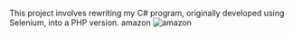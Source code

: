 This project involves rewriting my C# program, originally developed using Selenium, into a PHP version. amazon
![amazon](https://github.com/karolliszniewski/Amazon-Data-Extraction-And-Storage/assets/105976690/84b628e4-242f-478e-b809-a4b84f5ec410)
